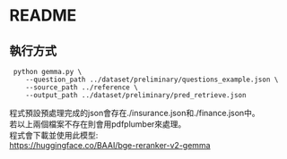 # README
## 執行方式
```
 python gemma.py \
    --question_path ../dataset/preliminary/questions_example.json \
    --source_path ../reference \
    --output_path ../dataset/preliminary/pred_retrieve.json
```
程式預設預處理完成的json會存在./insurance.json和./finance.json中。  
若以上兩個檔案不存在則會用pdfplumber來處理。  
程式會下載並使用此模型:  
https://huggingface.co/BAAI/bge-reranker-v2-gemma  